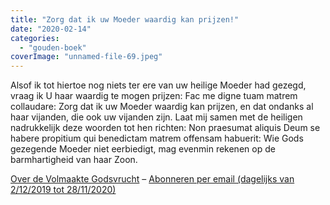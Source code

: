 ```yaml
---
title: "Zorg dat ik uw Moeder waardig kan prijzen!"
date: "2020-02-14"
categories: 
  - "gouden-boek"
coverImage: "unnamed-file-69.jpeg"
---
```


Alsof ik tot hiertoe nog niets ter ere van uw heilige Moeder had gezegd, vraag ik U haar waardig te mogen prijzen: Fac me digne tuam matrem collaudare: Zorg dat ik uw Moeder waardig kan prijzen, en dat ondanks al haar vijanden, die ook uw vijanden zijn. Laat mij samen met de heiligen nadrukkelijk deze woorden tot hen richten: Non praesumat aliquis Deum se habere propitium qui benedictam matrem offensam habuerit: Wie Gods gezegende Moeder niet eerbiedigt, mag evenmin rekenen op de barmhartigheid van haar Zoon.

[Over de Volmaakte Godsvrucht](/blog/een-jaar-lang-volmaakte-godsvrucht/) – [Abonneren per email (dagelijks van 2/12/2019 tot 28/11/2020)](http://eepurl.com/9RKvX)
